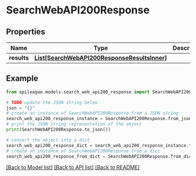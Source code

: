 # SearchWebAPI200Response


## Properties

Name | Type | Description | Notes
------------ | ------------- | ------------- | -------------
**results** | [**List[SearchWebAPI200ResponseResultsInner]**](SearchWebAPI200ResponseResultsInner.md) |  | [optional] 

## Example

```python
from apileague.models.search_web_api200_response import SearchWebAPI200Response

# TODO update the JSON string below
json = "{}"
# create an instance of SearchWebAPI200Response from a JSON string
search_web_api200_response_instance = SearchWebAPI200Response.from_json(json)
# print the JSON string representation of the object
print(SearchWebAPI200Response.to_json())

# convert the object into a dict
search_web_api200_response_dict = search_web_api200_response_instance.to_dict()
# create an instance of SearchWebAPI200Response from a dict
search_web_api200_response_from_dict = SearchWebAPI200Response.from_dict(search_web_api200_response_dict)
```
[[Back to Model list]](../README.md#documentation-for-models) [[Back to API list]](../README.md#documentation-for-api-endpoints) [[Back to README]](../README.md)


